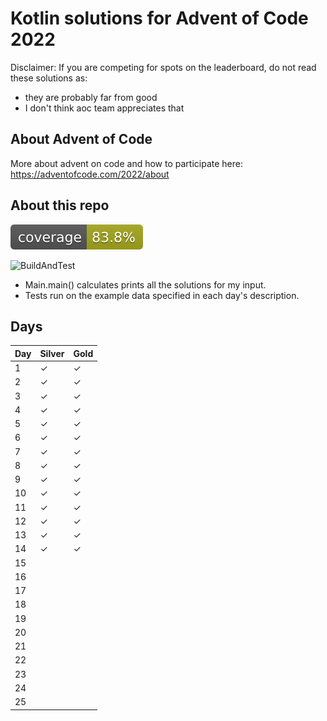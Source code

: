 # Kotlin solutions for Advent of Code 2022

Disclaimer: If you are competing for spots on the leaderboard, do not read these solutions as:

- they are probably far from good
- I don't think aoc team appreciates that

## About Advent of Code

More about advent on code and how to participate here: https://adventofcode.com/2022/about

## About this repo

![Coverage](.github/badges/jacoco.svg)

![BuildAndTest](https://github.com/sp0rk/aoc2022/actions/workflows/buildAndTest.yml/badge.svg)

* Main.main() calculates prints all the solutions for my input.
* Tests run on the example data specified in each day's description.

## Days

<!--- &#x2713 for checkmark, &#x2713; for cross --->

| Day | Silver   | Gold     |
|-----|----------|----------|
| 1   | &#x2713; | &#x2713; |
| 2   | &#x2713; | &#x2713; |
| 3   | &#x2713; | &#x2713; |
| 4   | &#x2713; | &#x2713; |
| 5   | &#x2713; | &#x2713; |
| 6   | &#x2713; | &#x2713; |
| 7   | &#x2713; | &#x2713; |
| 8   | &#x2713; | &#x2713; |
| 9   | &#x2713; | &#x2713; |
| 10  | &#x2713; | &#x2713; |
| 11  | &#x2713; | &#x2713; |
| 12  | &#x2713; | &#x2713; |
| 13  | &#x2713; | &#x2713; |
| 14  | &#x2713; | &#x2713; |
| 15  |          |          |
| 16  |          |          |
| 17  |          |          |
| 18  |          |          |
| 19  |          |          |
| 20  |          |          |
| 21  |          |          |
| 22  |          |          |
| 23  |          |          |
| 24  |          |          |
| 25  |          |          |
